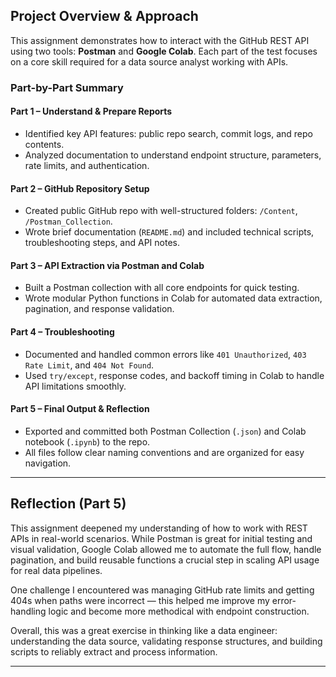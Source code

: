 ##  Project Overview & Approach

This assignment demonstrates how to interact with the GitHub REST API using two tools: **Postman** and **Google Colab**. Each part of the test focuses on a core skill required for a data source analyst working with APIs.

###  Part-by-Part Summary

####  Part 1 – Understand & Prepare Reports
- Identified key API features: public repo search, commit logs, and repo contents.
- Analyzed documentation to understand endpoint structure, parameters, rate limits, and authentication.

####  Part 2 – GitHub Repository Setup
- Created public GitHub repo with well-structured folders: `/Content`, `/Postman_Collection`.
- Wrote brief documentation (`README.md`) and included technical scripts, troubleshooting steps, and API notes.

####  Part 3 – API Extraction via Postman and Colab
- Built a Postman collection with all core endpoints for quick testing.
- Wrote modular Python functions in Colab for automated data extraction, pagination, and response validation.

####  Part 4 – Troubleshooting
- Documented and handled common errors like `401 Unauthorized`, `403 Rate Limit`, and `404 Not Found`.
- Used `try/except`, response codes, and backoff timing in Colab to handle API limitations smoothly.

####  Part 5 – Final Output & Reflection
- Exported and committed both Postman Collection (`.json`) and Colab notebook (`.ipynb`) to the repo.
- All files follow clear naming conventions and are organized for easy navigation.

---

##  Reflection (Part 5)

This assignment deepened my understanding of how to work with REST APIs in real-world scenarios. While Postman is great for initial testing and visual validation, Google Colab allowed me to automate the full flow, handle pagination, and build reusable functions  a crucial step in scaling API usage for real data pipelines.

One challenge I encountered was managing GitHub rate limits and getting 404s when paths were incorrect — this helped me improve my error-handling logic and become more methodical with endpoint construction.

Overall, this was a great exercise in thinking like a data engineer: understanding the data source, validating response structures, and building scripts to reliably extract and process information.

---
